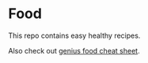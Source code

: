# Food
This repo contains easy healthy recipes. 

Also check out [genius food cheat sheet](./genius%20food%20cheat%20sheet.md).
